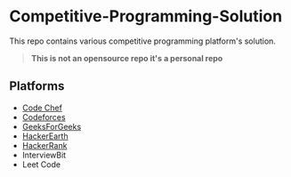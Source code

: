 # Competitive-Programming-Solution
This repo contains various competitive programming platform's solution.


> **This is not an opensource repo it's a personal repo**



## Platforms
- [Code Chef](https://github.com/PritamSarbajna/Competitive-Programming-Solution/tree/main/Code%20Chef)
- [Codeforces](https://github.com/PritamSarbajna/Competitive-Programming-Solution/tree/main/Codeforces)
- [GeeksForGeeks](https://github.com/PritamSarbajna/Competitive-Programming-Solution/tree/main/GeeksForGeeks)
- [HackerEarth](https://github.com/PritamSarbajna/Competitive-Programming-Solution/tree/main/HackerEarth)
- [HackerRank](https://github.com/PritamSarbajna/Competitive-Programming-Solution/tree/main/HackerRank)
- InterviewBit
- Leet Code
